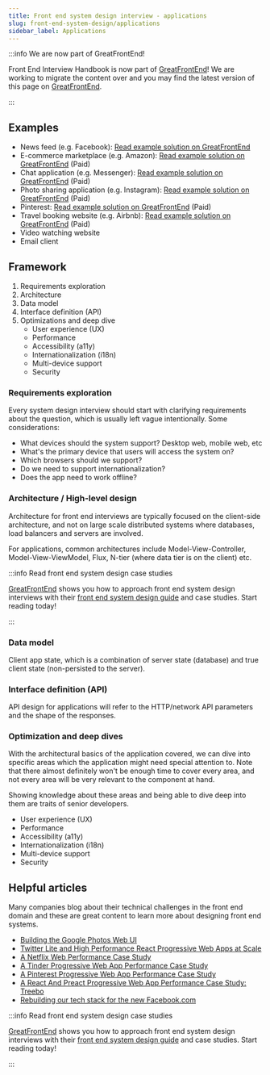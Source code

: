 ```yaml
---
title: Front end system design interview - applications
slug: front-end-system-design/applications
sidebar_label: Applications
---
```


:::info We are now part of GreatFrontEnd!

Front End Interview Handbook is now part of [GreatFrontEnd](https://www.greatfrontend.com)! We are working to migrate the content over and you may find the latest version of this page on [GreatFrontEnd](https://www.greatfrontend.com/system-design/types-of-questions).

:::

## Examples

- News feed (e.g. Facebook): [Read example solution on GreatFrontEnd](https://www.greatfrontend.com/questions/system-design/news-feed-facebook)
- E-commerce marketplace (e.g. Amazon): [Read example solution on GreatFrontEnd](https://www.greatfrontend.com/questions/system-design/e-commerce-amazon) (Paid)
- Chat application (e.g. Messenger): [Read example solution on GreatFrontEnd](https://www.greatfrontend.com/questions/system-design/chat-application-messenger) (Paid)
- Photo sharing application (e.g. Instagram): [Read example solution on GreatFrontEnd](https://www.greatfrontend.com/questions/system-design/photo-sharing-instagram) (Paid)
- Pinterest: [Read example solution on GreatFrontEnd](https://www.greatfrontend.com/questions/system-design/pinterest) (Paid)
- Travel booking website (e.g. Airbnb): [Read example solution on GreatFrontEnd](https://www.greatfrontend.com/questions/system-design/travel-booking-airbnb) (Paid)
- Video watching website
- Email client

## Framework

1. Requirements exploration
1. Architecture
1. Data model
1. Interface definition (API)
1. Optimizations and deep dive
   - User experience (UX)
   - Performance
   - Accessibility (a11y)
   - Internationalization (i18n)
   - Multi-device support
   - Security

### Requirements exploration

Every system design interview should start with clarifying requirements about the question, which is usually left vague intentionally. Some considerations:

- What devices should the system support? Desktop web, mobile web, etc
- What's the primary device that users will access the system on?
- Which browsers should we support?
- Do we need to support internationalization?
- Does the app need to work offline?

### Architecture / High-level design

Architecture for front end interviews are typically focused on the client-side architecture, and not on large scale distributed systems where databases, load balancers and servers are involved.

For applications, common architectures include Model-View-Controller, Model-View-ViewModel, Flux, N-tier (where data tier is on the client) etc.

:::info Read front end system design case studies

[GreatFrontEnd](https://www.greatfrontend.com/system-design) shows you how to approach front end system design interviews with their [front end system design guide](https://www.greatfrontend.com/system-design) and case studies. Start reading today!

:::

### Data model

Client app state, which is a combination of server state (database) and true client state (non-persisted to the server).

### Interface definition (API)

API design for applications will refer to the HTTP/network API parameters and the shape of the responses.

### Optimization and deep dives

With the architectural basics of the application covered, we can dive into specific areas which the application might need special attention to. Note that there almost definitely won't be enough time to cover every area, and not every area will be very relevant to the component at hand.

Showing knowledge about these areas and being able to dive deep into them are traits of senior developers.

- User experience (UX)
- Performance
- Accessibility (a11y)
- Internationalization (i18n)
- Multi-device support
- Security

## Helpful articles

Many companies blog about their technical challenges in the front end domain and these are great content to learn more about designing front end systems.

- [Building the Google Photos Web UI](https://medium.com/google-design/google-photos-45b714dfbed1)
- [Twitter Lite and High Performance React Progressive Web Apps at Scale](https://medium.com/@paularmstrong/twitter-lite-and-high-performance-react-progressive-web-apps-at-scale-d28a00e780a3)
- [A Netflix Web Performance Case Study](https://medium.com/dev-channel/a-netflix-web-performance-case-study-c0bcde26a9d9)
- [A Tinder Progressive Web App Performance Case Study](https://medium.com/@addyosmani/a-tinder-progressive-web-app-performance-case-study-78919d98ece0)
- [A Pinterest Progressive Web App Performance Case Study](https://medium.com/dev-channel/a-pinterest-progressive-web-app-performance-case-study-3bd6ed2e6154)
- [A React And Preact Progressive Web App Performance Case Study: Treebo](https://medium.com/dev-channel/treebo-a-react-and-preact-progressive-web-app-performance-case-study-5e4f450d5299)
- [Rebuilding our tech stack for the new Facebook.com](https://engineering.fb.com/2020/05/08/web/facebook-redesign/)

:::info Read front end system design case studies

[GreatFrontEnd](https://www.greatfrontend.com/system-design) shows you how to approach front end system design interviews with their [front end system design guide](https://www.greatfrontend.com/system-design) and case studies. Start reading today!

:::
